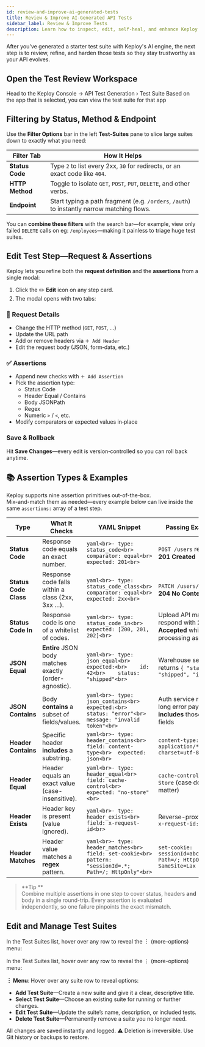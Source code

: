 ```yaml
---
id: review-and-improve-ai-generated-tests
title: Review & Improve AI-Generated API Tests
sidebar_label: Review & Improve Tests
description: Learn how to inspect, edit, self-heal, and enhance Keploy's AI-generated API test suites for maximum coverage and reliability.
---
```


After you've generated a starter test suite with Keploy's AI engine, the next step is to review, refine, and harden those tests so they stay trustworthy as your API evolves.

## Open the Test Review Workspace

Head to the Keploy Console → API Test Generation › Test Suite
Based on the app that is selected, you can view the test suite for that app

## Filtering by Status, Method & Endpoint

Use the **Filter Options** bar in the left **Test‑Suites** pane to slice large suites down to exactly what you need:

| **Filter Tab**  | **How It Helps**                                                                           |
| --------------- | ------------------------------------------------------------------------------------------ |
| **Status Code** | Type `2` to list every 2xx, `30` for redirects, or an exact code like `404`.               |
| **HTTP Method** | Toggle to isolate `GET`, `POST`, `PUT`, `DELETE`, and other verbs.                         |
| **Endpoint**    | Start typing a path fragment (e.g. `/orders`, `/auth`) to instantly narrow matching flows. |

You can **combine these filters** with the search bar—for example, view only failed `DELETE` calls on eg: `/employees`—making it painless to triage huge test suites.

## Edit Test Step—Request & Assertions

Keploy lets you refine both the **request definition** and the **assertions** from a single modal:

1. Click the ✏️ **Edit** icon on any step card.
2. The modal opens with two tabs:

### 📨 Request Details

- Change the HTTP method (`GET`, `POST`, …)
- Update the URL path
- Add or remove headers via `＋ Add Header`
- Edit the request body (JSON, form‑data, etc.)

### ✅ Assertions

- Append new checks with `＋ Add Assertion`
- Pick the assertion type:
  - Status Code
  - Header Equal / Contains
  - Body JSONPath
  - Regex
  - Numeric `>` / `<`, etc.
- Modify comparators or expected values in‑place

### Save & Rollback

Hit **Save Changes**—every edit is version‑controlled so you can roll back anytime.

## 📚 Assertion Types & Examples

Keploy supports nine assertion primitives out-of-the-box.  
Mix-and-match them as needed—every example below can live inside the same `assertions:` array of a test step.

| **Type**              | **What It Checks**                                     | **YAML Snippet**                                                                                           | **Passing Example**                                                          |
| --------------------- | ------------------------------------------------------ | ---------------------------------------------------------------------------------------------------------- | ---------------------------------------------------------------------------- |
| **Status Code**       | Response code equals an exact number.                  | `yaml<br>- type: status_code<br>  comparator: equal<br>  expected: 201<br>`                                | `POST /users` returns **201 Created**                                        |
| **Status Code Class** | Response code falls within a class (2xx, 3xx …).       | `yaml<br>- type: status_code_class<br>  comparator: equal<br>  expected: 2xx<br>`                          | `PATCH /users/42` → **204 No Content**                                       |
| **Status Code In**    | Response code is one of a whitelist of codes.          | `yaml<br>- type: status_code_in<br>  expected: [200, 201, 202]<br>`                                        | Upload API may respond with **202 Accepted** while processing async          |
| **JSON Equal**        | **Entire** JSON body matches exactly (order-agnostic). | `yaml<br>- type: json_equal<br>  expected:<br>    id: 42<br>    status: "shipped"<br>`                     | Warehouse service returns `{ "status": "shipped", "id": 42 }`                |
| **JSON Contains**     | Body **contains** a subset of fields/values.           | `yaml<br>- type: json_contains<br>  expected:<br>    status: "error"<br>    message: "invalid token"<br>`  | Auth service returns a long error payload that **includes** those two fields |
| **Header Contains**   | Specific header **includes** a substring.              | `yaml<br>- type: header_contains<br>  field: content-type<br>  expected: json<br>`                         | `content-type: application/**json**; charset=utf-8`                          |
| **Header Equal**      | Header equals an exact value (case-insensitive).       | `yaml<br>- type: header_equal<br>  field: cache-control<br>  expected: "no-store"<br>`                     | `cache-control: No-Store` (case doesn't matter)                              |
| **Header Exists**     | Header key is present (value ignored).                 | `yaml<br>- type: header_exists<br>  field: x-request-id<br>`                                               | Reverse-proxy injects `x-request-id: 4b087…`                                 |
| **Header Matches**    | Header value matches a **regex** pattern.              | `yaml<br>- type: header_matches<br>  field: set-cookie<br>  pattern: "sessionId=.*; Path=/; HttpOnly"<br>` | `set-cookie: sessionId=abc123; Path=/; HttpOnly; SameSite=Lax`               |

> **Tip **  
> Combine multiple assertions in one step to cover status, headers **and** body in a single round-trip. Every assertion is evaluated independently, so one failure pinpoints the exact mismatch.

## Edit and Manage Test Suites

In the Test Suites list, hover over any row to reveal the ︙ (more-options) menu:

In the Test Suites list, hover over any row to reveal the ︙ (more-options) menu:

**︙ Menu**: Hover over any suite row to reveal options:

- **Add Test Suite**—Create a new suite and give it a clear, descriptive title.
- **Select Test Suite**—Choose an existing suite for running or further changes.
- **Edit Test Suite**—Update the suite’s name, description, or included tests.
- **Delete Test Suite**—Permanently remove a suite you no longer need.

All changes are saved instantly and logged.
⚠️ Deletion is irreversible. Use Git history or backups to restore.
